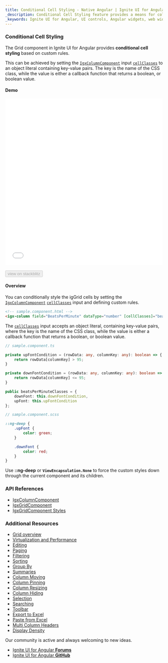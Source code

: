 ```yaml
---
title: Conditional Cell Styling - Native Angular | Ignite UI for Angular
_description: Conditional Cell Styling feature provides a means for column cells styling based on custom conditions.
_keywords: Ignite UI for Angular, UI controls, Angular widgets, web widgets, UI widgets, Angular, Native Angular Components Suite, Native Angular Controls, Native Angular Components Library, Angular Data Grid component, Angular Data Grid control, Native Angular Components, Angular Grid component, Angular Grid control, Cell Styling, Conditional Formatting, Conditional Cell Styling, Angular Grid Conditional Column Styling, Angular Conditional Cell Styling
---
```


### Conditional Cell Styling
The Grid component in Ignite UI for Angular provides **conditional cell styling** based on custom rules. 

This can be achieved by setting the [`IgxColumnComponent`]({environment:angularApiUrl}/classes/igxcolumncomponent.html) input [`cellClasses`]({environment:angularApiUrl}/classes/igxcolumncomponent.html#cellclasses) to an object literal containing key-value pairs. The key is the name of the CSS class, while the value is either a callback function that returns a boolean, or boolean value.

#### Demo

<div class="sample-container loading" style="height:530px">
    <iframe id="cell-styling-sample-iframe" src='{environment:demosBaseUrl}/grid/grid-cell-styling' width="100%" height="100%" seamless frameBorder="0" onload="onSampleIframeContentLoaded(this);"></iframe>
</div>
<br/>
<div>
<button data-localize="stackblitz" disabled class="stackblitz-btn" data-iframe-id="cell-styling-sample-iframe" data-demos-base-url="{environment:demosBaseUrl}">view on stackblitz</button>
</div>
<div class="divider--half"></div>

#### Overview
You can conditionally style the igGrid cells by setting the [`IgxColumnComponent`]({environment:angularApiUrl}/classes/igxcolumncomponent.html) [`cellClasses`]({environment:angularApiUrl}/classes/igxcolumncomponent.html#cellclasses) input and defining custom rules.

```html
<!-- sample.component.html -->
<igx-column field="BeatsPerMinute" dataType="number" [cellClasses]="beatsPerMinuteClasses"></igx-column>
```

The [`cellClasses`]({environment:angularApiUrl}/classes/igxcolumncomponent.html#cellclasses) input accepts an object literal, containing key-value pairs, where the key is the name of the CSS class, while the value is either a callback function that returns a boolean, or boolean value.

```typescript
// sample.component.ts

private upFontCondition = (rowData: any, columnKey: any): boolean => {
    return rowData[columnKey] > 95;
}

private downFontCondition = (rowData: any, columnKey: any): boolean => {
    return rowData[columnKey] <= 95;
}

public beatsPerMinuteClasses = {
    downFont: this.downFontCondition,
    upFont: this.upFontCondition
};
```

```scss
// sample.component.scss

::ng-deep {
    .upFont {
        color: green;
    }

    .downFont {
        color: red;
    }
}
```

Use **::ng-deep** or **`ViewEncapsulation.None`** to force the custom styles down through the current component and its children.

### API References
<div class="divider--half"></div>

* [IgxColumnComponent]({environment:angularApiUrl}/classes/igxcolumncomponent.html)
* [IgxGridComponent]({environment:angularApiUrl}/classes/igxgridcomponent.html)
* [IgxGridComponent Styles]({environment:sassApiUrl}/index.html#mixin-igx-grid)

### Additional Resources
<div class="divider--half"></div>

* [Grid overview](grid.md)
* [Virtualization and Performance](grid_virtualization.md)
* [Editing](grid_editing.md)
* [Paging](grid_paging.md)
* [Filtering](grid_filtering.md)
* [Sorting](grid_sorting.md)
* [Group By](grid_groupby.md)
* [Summaries](grid_summaries.md)
* [Column Moving](grid_column_moving.md)
* [Column Pinning](grid_column_pinning.md)
* [Column Resizing](grid_column_resizing.md)
* [Column Hiding](grid_column_hiding.md)
* [Selection](grid_selection.md)
* [Searching](grid_search.md)
* [Toolbar](grid_toolbar.md)
* [Export to Excel](exporter_excel.md)
* [Paste from Excel](grid_paste_excel.md)
* [Multi Column Headers](grid_multi_column_headers.md)
* [Display Density](grid_displaydensity.md)

<div class="divider--half"></div>
Our community is active and always welcoming to new ideas.

* [Ignite UI for Angular **Forums**](https://www.infragistics.com/community/forums/f/ignite-ui-for-angular)
* [Ignite UI for Angular **GitHub**](https://github.com/IgniteUI/igniteui-angular)
